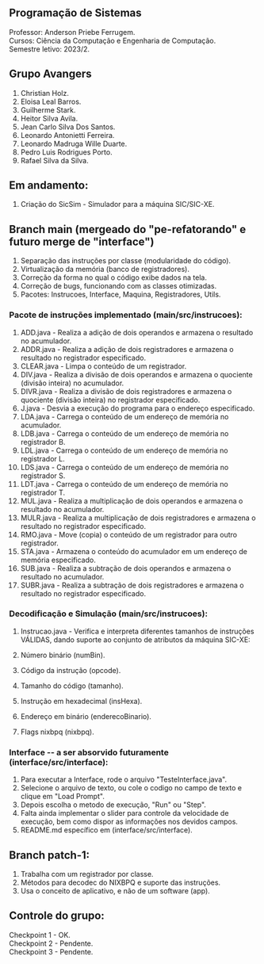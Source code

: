 ## Programação de Sistemas
Professor: Anderson Priebe Ferrugem. </br>
Cursos: Ciência da Computação e Engenharia de Computação. </br>
Semestre letivo: 2023/2. </br>

## Grupo Avangers
1. Christian Holz.
2. Eloisa Leal Barros.
3. Guilherme Stark.
4. Heitor Silva Avila.
5. Jean Carlo Silva Dos Santos.
6. Leonardo Antonietti Ferreira.
7. Leonardo Madruga Wille Duarte.
8. Pedro Luis Rodrigues Porto.
9. Rafael Silva da Silva.

## Em andamento:
1. Criação do SicSim - Simulador para a máquina SIC/SIC-XE.

## Branch main (mergeado do "pe-refatorando" e futuro merge de "interface")
1. Separação das instruções por classe (modularidade do código).
2. Virtualização da memória (banco de registradores).
3. Correção da forma no qual o código exibe dados na tela.
4. Correção de bugs, funcionando com as classes otimizadas.
5. Pacotes: Instrucoes, Interface, Maquina, Registradores, Utils.

### Pacote de instruções implementado (main/src/instrucoes):
1. ADD.java - Realiza a adição de dois operandos e armazena o resultado no acumulador.
2. ADDR.java - Realiza a adição de dois registradores e armazena o resultado no registrador especificado.
3. CLEAR.java - Limpa o conteúdo de um registrador.
4. DIV.java - Realiza a divisão de dois operandos e armazena o quociente (divisão inteira) no acumulador.
5. DIVR.java - Realiza a divisão de dois registradores e armazena o quociente (divisão inteira) no registrador especificado.
6. J.java - Desvia a execução do programa para o endereço especificado.
7. LDA.java - Carrega o conteúdo de um endereço de memória no acumulador.
8. LDB.java - Carrega o conteúdo de um endereço de memória no registrador B.
9. LDL.java - Carrega o conteúdo de um endereço de memória no registrador L.
10. LDS.java - Carrega o conteúdo de um endereço de memória no registrador S.
11. LDT.java - Carrega o conteúdo de um endereço de memória no registrador T.
12. MUL.java - Realiza a multiplicação de dois operandos e armazena o resultado no acumulador.
13. MULR.java - Realiza a multiplicação de dois registradores e armazena o resultado no registrador especificado.
14. RMO.java - Move (copia) o conteúdo de um registrador para outro registrador.
15. STA.java - Armazena o conteúdo do acumulador em um endereço de memória especificado.
16. SUB.java - Realiza a subtração de dois operandos e armazena o resultado no acumulador.
17. SUBR.java - Realiza a subtração de dois registradores e armazena o resultado no registrador especificado.

### Decodificação e Simulação (main/src/instrucoes):
1. Instrucao.java - Verifica e interpreta diferentes tamanhos de instruções VÁLIDAS, dando suporte ao conjunto de atributos da máquina SIC-XE:

1. Número binário (numBin).
2. Código da instrução (opcode).
3. Tamanho do código (tamanho).
4. Instrução em hexadecimal (insHexa).
5. Endereço em binário (enderecoBinario).
6. Flags nixbpq (nixbpq).

### Interface -- a ser absorvido futuramente (interface/src/interface):
1. Para executar a Interface, rode o arquivo "TesteInterface.java".
2. Selecione o arquivo de texto, ou cole o codigo no campo de texto e clique em "Load Prompt".
3. Depois escolha o metodo de execução, "Run" ou "Step".
4. Falta ainda implementar o slider para controle da velocidade de execução, bem como dispor as informações nos devidos campos.
5. README.md específico em (interface/src/interface).

## Branch patch-1:
1. Trabalha com um registrador por classe.
2. Métodos para decodec do NIXBPQ e suporte das instruções.
3. Usa o conceito de aplicativo, e não de um software (app).

## Controle do grupo:
Checkpoint 1 - OK. </br>
Checkpoint 2 - Pendente. </br>
Checkpoint 3 - Pendente. </br>

<!-- Última modificação: 10/01/2024 -->

